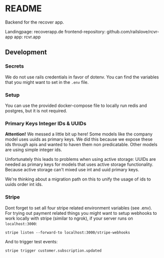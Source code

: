 # README

Backend for the recover app.

Landingpage: recoverapp.de frontend-repository: github.com/railslove/rcvr-app
app: rcvr.app

## Development

### Secrets

We do not use rails credentials in favor of dotenv. You can find the variables
that you might want to set in the `.env` file.

### Setup

You can use the provided docker-compose file to locally run redis and postgres,
but it is not required.

### Primary Keys Integer IDs & UUIDs

**Attention!** We messed a little bit up here! Some models like the company
model uses uuids as primary keys. We did this because we expose these ids
through apis and wanted to haven them non predicatable. Other models are using
simple integer ids.

Unfortunately this leads to problems when using active storage: UUIDs are needed
as primary keys for models that uses active storage functionality. Because
active storage can't mixed use int and uuid primary keys.

We're thinking about a migration path on this to unify the usage of ids to uuids
order int ids.

### Stripe

Dont forget to set all four stripe related environment variables (see .env). For
trying out payment related things you might want to setup webhooks to work
locally with stripe (similar to ngrok), if your server runs on `localhost:3000`:

`stripe listen --forward-to localhost:3000/stripe-webhooks`

And to trigger test events:

`stripe trigger customer.subscription.updated`
